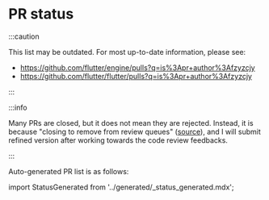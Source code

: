 # PR status

:::caution

This list may be outdated. For most up-to-date information, please see:

* https://github.com/flutter/engine/pulls?q=is%3Apr+author%3Afzyzcjy
* https://github.com/flutter/flutter/pulls?q=is%3Apr+author%3Afzyzcjy

:::

:::info

Many PRs are closed, but it does not mean they are rejected. Instead, it is because "closing to remove from review queues" ([source](https://github.com/flutter/engine/pull/36917#issuecomment-1294120439)), and I will submit refined version after working towards the code review feedbacks.

:::

Auto-generated PR list is as follows:

import StatusGenerated from '../generated/_status_generated.mdx';

<StatusGenerated />
